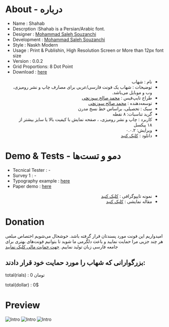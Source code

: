 # About - درباره

- Name : Shahab 
- Descrption :Shahab is a Persian/Arabic font.
- Designer : [Mohammad Saleh Souzanchi](http://github.com/zoghal)
- Development : [Mohammad Saleh Souzanchi](http://github.com/zoghal)
- Style : Naskh Modern
- Usage : Print & Publishin, High Resolution Screen or More than 12px font size
- Version : 0.0.2
- Grid Proportions: 8 Dot Point
- Download : [here](https://github.com/font-store/ShahabFont/releases/latest)

<ul  dir="rtl">

<li>نام : شهاب</li>
<li>توضیحات : شهاب یک فونت فارسی/عربی برای مصارف چاپ  و نشر رومیزی، وب و موبایل می‌باشد.</li>
<li>طراح تایپ‌فیس : <a href="http://github.com/zoghal">محمد صالح سوزنچی</a></li>
<li>توسعه‌دهنده : <a href="http://github.com/zoghal">محمد صالح سوزنچی</a></li>
<li>سبک : تحصیلی، براساس خط نسخ مدرن </li>
<li>گرید تناسبات: ۸ نقطه  </li>
<li>کاربرد : چاپ و نشر رومیزی، ، صفحه نمایش با کیفیت بالا یا سایز بیشتر از ۱۸ پیکسل</li>
<li>ویرایش:  ۰.۰.۲</li>
<li>دانلود : <a href="https://github.com/font-store/ShahabFont/releases/latest">کلیک کنید</a></li>

</ul>





#  Demo & Tests - دمو و تست‌ها

- Tecnical Tester :  -
- Survey 1 : -
- Typography example : [here](http://libre.font-store.ir/ShahabFont/typography-persian.htm)
- Paper demo : [here](http://http://libre.font-store.ir/ShahabFont/paper-persian.htm)




<ul  dir="rtl">

<li>نمونه تایپوگرافی : <a href="http://libre.font-store.ir/ShahabFont//typography-persian.htm">کلیک کنید</a></li>
<li>مقاله نمایشی : <a href="http://libre.font-store.ir/ShahabFont//paper-persian.htm">کلیک کنید</a></li>
</ul>





# Donation
امیدواریم این فونت مورد پسندتان قرار گرفته باشد. خوشحال می‌شویم  اختصاص مبلغی هر چند جزیی مرا حمایت نمایید و باعث دلگرمی  ما شوید تا بتوانیم فونت‌های بهتری برای جامعه فارسی زبان تولید نماییم.
[جهت حمایت مالی کلیک نمایید](http://ppng.ir/d/uDag)


## بزرگوارانی که شهاب را مورد حمایت خود  قرار دادند:


total(rials) : 0 تومان

total(dollar) : 0$






# Preview
![Intro](http://libre.font-store.ir/ShahabFont/docs/1.png)
![Intro](http://libre.font-store.ir/ShahabFont/docs/2.png)
![Intro](http://libre.font-store.ir/ShahabFont/docs/3.png)




